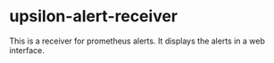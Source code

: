 # upsilon-alert-receiver

This is a receiver for prometheus alerts. It displays the alerts in a web interface.
